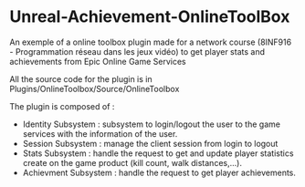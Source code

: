 # Unreal-Achievement-OnlineToolBox
An exemple of a online toolbox plugin made for a network course (8INF916 - Programmation réseau dans les jeux vidéo) to get player stats and achievements from Epic Online Game Services

All the source code for the plugin is in 
Plugins/OnlineToolbox/Source/OnlineToolbox 

The plugin is composed of : 
- Identity Subsystem : subsystem to login/logout the user to the game services with the information of the user.
- Session Subsystem : manage the client session from login to logout
- Stats Subsystem : handle the request to get and update player statistics create on the game product (kill count, walk distances,...).
- Achievment Subsystem : handle the request to get player achievements. 
